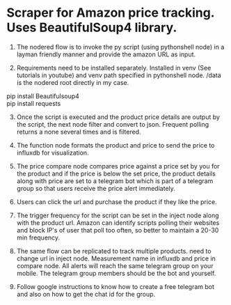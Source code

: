 # Scraper for Amazon price tracking. Uses BeautifulSoup4 library.


1. The nodered flow is to invoke the py script (using pythonshell node) in a layman friendly manner and provide the amazon URL as input. 

2. Requirements need to be installed separately. Installed in venv (See tutorials in youtube) and venv path specified in pythonshell node. /data is the nodered root directly in my case. 

pip install Beautifulsoup4 <br>
pip install requests

3. Once the script is executed and the product price details are output by the script, the next node filter and convert to json. Frequent polling returns a none several times and is filtered. 

4. The function node formats the product and price to send the price to influxdb for visualization.

5. The price compare node compares price against a price set by you for the product and if the price is below the set price, the product details along with price are set to a telegram bot which is part of a telegram group so that users receive the price alert immediately.

6. Users can click the url and purchase the product if they like the price.

7. The trigger frequency for the script can be set in the inject node along with the product url. Amazon can identify scripts polling their websites and block IP's of user that poll too often, so better to maintain a 20-30 min frequency.

8. The same flow can be replicated to track multiple products. need to change url in inject node. Measurement name in influxdb and price in compare node. All alerts will reach the same telegram group on your mobile. The telegram group members should be the bot and yourself. 

9. Follow google instructions to know how to create a free telegram bot and also on how to get the chat id for the group.




